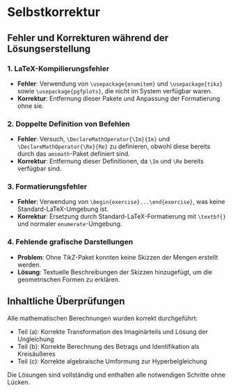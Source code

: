 # Selbstkorrektur

## Fehler und Korrekturen während der Lösungserstellung

### 1. LaTeX-Kompilierungsfehler
- **Fehler**: Verwendung von `\usepackage{enumitem}` und `\usepackage{tikz}` sowie `\usepackage{pgfplots}`, die nicht im System verfügbar waren.
- **Korrektur**: Entfernung dieser Pakete und Anpassung der Formatierung ohne sie.

### 2. Doppelte Definition von Befehlen
- **Fehler**: Versuch, `\DeclareMathOperator{\Im}{Im}` und `\DeclareMathOperator{\Re}{Re}` zu definieren, obwohl diese bereits durch das `amsmath`-Paket definiert sind.
- **Korrektur**: Entfernung dieser Definitionen, da `\Im` und `\Re` bereits verfügbar sind.

### 3. Formatierungsfehler
- **Fehler**: Verwendung von `\begin{exercise}...\end{exercise}`, was keine Standard-LaTeX-Umgebung ist.
- **Korrektur**: Ersetzung durch Standard-LaTeX-Formatierung mit `\textbf{}` und normaler `enumerate`-Umgebung.

### 4. Fehlende grafische Darstellungen
- **Problem**: Ohne TikZ-Paket konnten keine Skizzen der Mengen erstellt werden.
- **Lösung**: Textuelle Beschreibungen der Skizzen hinzugefügt, um die geometrischen Formen zu erklären.

## Inhaltliche Überprüfungen

Alle mathematischen Berechnungen wurden korrekt durchgeführt:
- Teil (a): Korrekte Transformation des Imaginärteils und Lösung der Ungleichung
- Teil (b): Korrekte Berechnung des Betrags und Identifikation als Kreisäußeres
- Teil (c): Korrekte algebraische Umformung zur Hyperbelgleichung

Die Lösungen sind vollständig und enthalten alle notwendigen Schritte ohne Lücken.